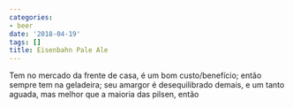 ```yaml
---
categories:
- beer
date: '2018-04-19'
tags: []
title: Eisenbahn Pale Ale
---
```


Tem no mercado da frente de casa, é um bom custo/benefício; então sempre tem na geladeira; seu amargor é desequilibrado demais, e um tanto aguada, mas melhor que a maioria das pilsen, então